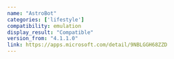 ```yaml
---
name: "AstroBot"
categories: ['lifestyle']
compatibility: emulation
display_result: "Compatible"
version_from: "4.1.1.0"
link: https://apps.microsoft.com/detail/9NBLGGH68ZZD
---
```

